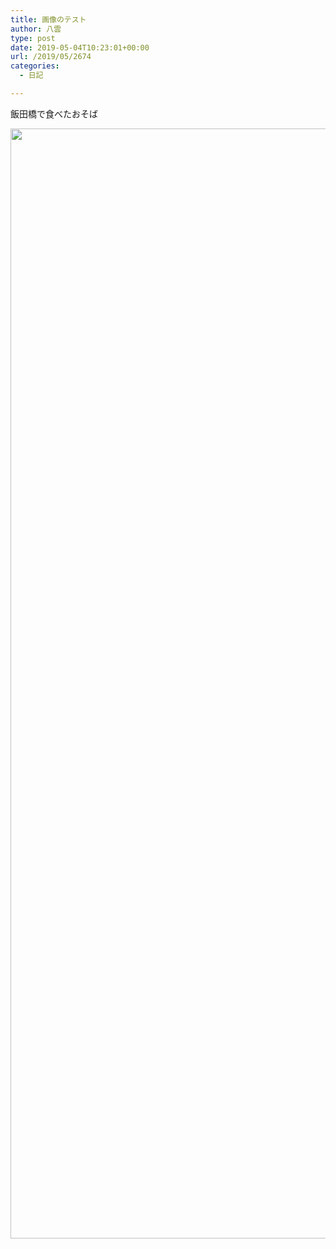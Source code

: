 ```yaml
---
title: 画像のテスト
author: 八雲
type: post
date: 2019-05-04T10:23:01+00:00
url: /2019/05/2674
categories:
  - 日記

---
```

飯田橋で食べたおそば
  
<img src="https://s3.ziomatrix.org/yakumoblog/2019/05/2019-04-24-18-38-16-1.jpg" alt="" width="1776" height="1776" class="alignnone size-full wp-image-2677" srcset="https://s3.ziomatrix.org/yakumoblog/2019/05/2019-04-24-18-38-16-1.jpg 1776w, https://s3.ziomatrix.org/yakumoblog/2019/05/2019-04-24-18-38-16-1-150x150.jpg 150w, https://s3.ziomatrix.org/yakumoblog/2019/05/2019-04-24-18-38-16-1-300x300.jpg 300w, https://s3.ziomatrix.org/yakumoblog/2019/05/2019-04-24-18-38-16-1-768x768.jpg 768w, https://s3.ziomatrix.org/yakumoblog/2019/05/2019-04-24-18-38-16-1-1024x1024.jpg 1024w" sizes="(max-width: 1776px) 100vw, 1776px" />
